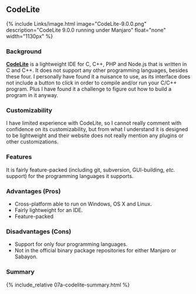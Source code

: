 ## CodeLite
{% include Links/image.html image="CodeLite-9.0.0.png" description="CodeLite 9.0.0 running under Manjaro" float="none" width="1130px" %}

### Background
[**CodeLite**](http://codelite.org/) is a lightweight IDE for C, C++, PHP and Node.js that is written in C and C++. It does not support any other programming languages, besides these four. I personally have found it a nuisance to use, as its interface does not include a button to click in order to compile and/or run your C/C++ program. Plus I have found it a challenge to figure out how to build a program in it anyway.

### Customizability
I have limited experience with CodeLite, so I cannot really comment with confidence on its customizability, but from what I understand it is designed to be lightweight and their website does not really mention any plugins or other customizations.

### Features
It is fairly feature-packed (including git, subversion, GUI-building, *etc.* support) for the programming languages it supports.

### Advantages (Pros)
* Cross-platform able to run on Windows, OS X and Linux.
* Fairly lightweight for an IDE.
* Feature-packed

### Disadvantages (Cons)
* Support for only four programming languages.
* Not in the official binary package repositories for either Manjaro or Sabayon.

### Summary
{% include_relative 07a-codelite-summary.html %}
